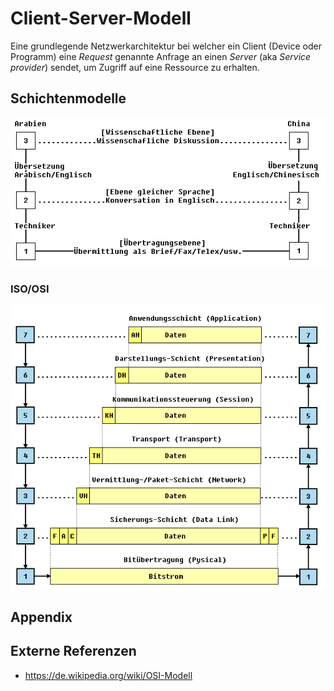 # Client-Server-Modell

Eine grundlegende Netzwerkarchitektur bei welcher ein Client (Device oder Programm) eine <var>Request</var> genannte Anfrage an einen <var>Server</var> (aka <var>Service provider</var>) sendet, um Zugriff auf eine Ressource zu erhalten.



## Schichtenmodelle



![TCP/IP Stack:](../data/pre_osi.gif)




### ISO/OSI 

![TCP/IP Stack:](../data/osi.gif)






## Appendix

## Externe Referenzen

- https://de.wikipedia.org/wiki/OSI-Modell

